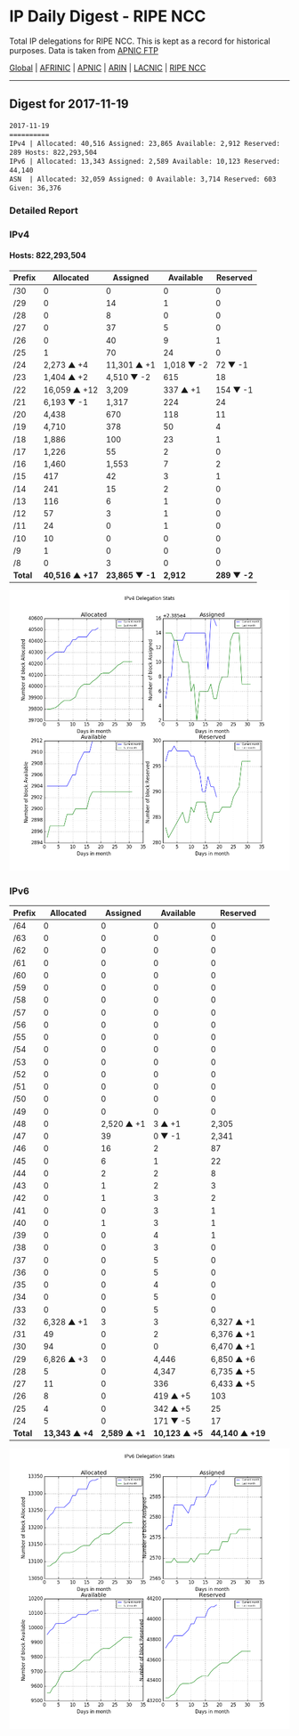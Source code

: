 # IP Daily Digest - RIPE NCC

Total IP delegations for RIPE NCC. This is kept as a record for historical purposes. Data is taken from [APNIC FTP](https://ftp.apnic.net/)

[Global](https://github.com/csmets/IP-Daily-Digest) | [AFRINIC](https://github.com/csmets/IP-Daily-Digest/tree/master/archives/AFRINIC) | [APNIC](https://github.com/csmets/IP-Daily-Digest/tree/master/archives/APNIC) | [ARIN](https://github.com/csmets/IP-Daily-Digest/tree/master/archives/ARIN) | [LACNIC](https://github.com/csmets/IP-Daily-Digest/tree/master/archives/LACNIC) | [RIPE NCC](https://github.com/csmets/IP-Daily-Digest/tree/master/archives/RIPE_NCC)

---

## Digest for 2017-11-19
```
2017-11-19
==========
IPv4 | Allocated: 40,516 Assigned: 23,865 Available: 2,912 Reserved: 289 Hosts: 822,293,504
IPv6 | Allocated: 13,343 Assigned: 2,589 Available: 10,123 Reserved: 44,140
ASN  | Allocated: 32,059 Assigned: 0 Available: 3,714 Reserved: 603 Given: 36,376
```

### Detailed Report

### IPv4

#### Hosts: **822,293,504**

| Prefix | Allocated | Assigned | Available | Reserved |
| ----- | ----- | ----- | ----- | ----- |
| /30 | 0 | 0 | 0 | 0 |
| /29 | 0 | 14 | 1 | 0 |
| /28 | 0 | 8 | 0 | 0 |
| /27 | 0 | 37 | 5 | 0 |
| /26 | 0 | 40 | 9 | 1 |
| /25 | 1 | 70 | 24 | 0 |
| /24 | 2,273 ▲ +4 | 11,301 ▲ +1 | 1,018 ▼ -2 | 72 ▼ -1 |
| /23 | 1,404 ▲ +2 | 4,510 ▼ -2 | 615 | 18 |
| /22 | 16,059 ▲ +12 | 3,209 | 337 ▲ +1 | 154 ▼ -1 |
| /21 | 6,193 ▼ -1 | 1,317 | 224 | 24 |
| /20 | 4,438 | 670 | 118 | 11 |
| /19 | 4,710 | 378 | 50 | 4 |
| /18 | 1,886 | 100 | 23 | 1 |
| /17 | 1,226 | 55 | 2 | 0 |
| /16 | 1,460 | 1,553 | 7 | 2 |
| /15 | 417 | 42 | 3 | 1 |
| /14 | 241 | 15 | 2 | 0 |
| /13 | 116 | 6 | 1 | 0 |
| /12 | 57 | 3 | 1 | 0 |
| /11 | 24 | 0 | 1 | 0 |
| /10 | 10 | 0 | 0 | 0 |
| /9 | 1 | 0 | 0 | 0 |
| /8 | 0 | 3 | 0 | 0 |
| **Total** | **40,516 ▲ +17** | **23,865 ▼ -1** | **2,912** | **289 ▼ -2** |

![ipv4-stats](ipv4-figure.png)

### IPv6

| Prefix | Allocated | Assigned | Available | Reserved |
| ----- | ----- | ----- | ----- | ----- |
| /64 | 0 | 0 | 0 | 0 |
| /63 | 0 | 0 | 0 | 0 |
| /62 | 0 | 0 | 0 | 0 |
| /61 | 0 | 0 | 0 | 0 |
| /60 | 0 | 0 | 0 | 0 |
| /59 | 0 | 0 | 0 | 0 |
| /58 | 0 | 0 | 0 | 0 |
| /57 | 0 | 0 | 0 | 0 |
| /56 | 0 | 0 | 0 | 0 |
| /55 | 0 | 0 | 0 | 0 |
| /54 | 0 | 0 | 0 | 0 |
| /53 | 0 | 0 | 0 | 0 |
| /52 | 0 | 0 | 0 | 0 |
| /51 | 0 | 0 | 0 | 0 |
| /50 | 0 | 0 | 0 | 0 |
| /49 | 0 | 0 | 0 | 0 |
| /48 | 0 | 2,520 ▲ +1 | 3 ▲ +1 | 2,305 |
| /47 | 0 | 39 | 0 ▼ -1 | 2,341 |
| /46 | 0 | 16 | 2 | 87 |
| /45 | 0 | 6 | 1 | 22 |
| /44 | 0 | 2 | 2 | 8 |
| /43 | 0 | 1 | 2 | 3 |
| /42 | 0 | 1 | 3 | 2 |
| /41 | 0 | 0 | 3 | 1 |
| /40 | 0 | 1 | 3 | 1 |
| /39 | 0 | 0 | 4 | 1 |
| /38 | 0 | 0 | 3 | 0 |
| /37 | 0 | 0 | 5 | 0 |
| /36 | 0 | 0 | 5 | 0 |
| /35 | 0 | 0 | 4 | 0 |
| /34 | 0 | 0 | 5 | 0 |
| /33 | 0 | 0 | 5 | 0 |
| /32 | 6,328 ▲ +1 | 3 | 3 | 6,327 ▲ +1 |
| /31 | 49 | 0 | 2 | 6,376 ▲ +1 |
| /30 | 94 | 0 | 0 | 6,470 ▲ +1 |
| /29 | 6,826 ▲ +3 | 0 | 4,446 | 6,850 ▲ +6 |
| /28 | 5 | 0 | 4,347 | 6,735 ▲ +5 |
| /27 | 11 | 0 | 336 | 6,433 ▲ +5 |
| /26 | 8 | 0 | 419 ▲ +5 | 103 |
| /25 | 4 | 0 | 342 ▲ +5 | 25 |
| /24 | 5 | 0 | 171 ▼ -5 | 17 |
| **Total** | **13,343 ▲ +4** | **2,589 ▲ +1** | **10,123 ▲ +5** | **44,140 ▲ +19** |

![ipv6-stats](ipv6-figure.png)